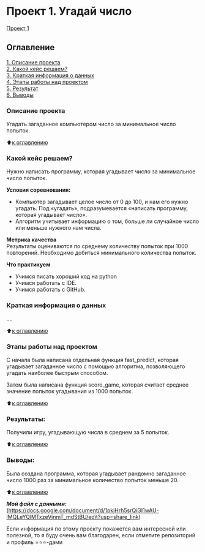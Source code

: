 # Проект 1. Угадай число
[Проект 1](https://github.com/aicelena/sf_data_science/tree/main/project_1)

## Оглавление  
[1. Описание проекта](.README.md#Описание-проекта)  
[2. Какой кейс решаем?](.README.md#Какой-кейс-решаем)  
[3. Краткая информация о данных](.README.md#Краткая-информация-о-данных)  
[4. Этапы работы над проектом](.README.md#Этапы-работы-над-проектом)  
[5. Результат](.README.md#Результат)    
[6. Выводы](.README.md#Выводы) 

### Описание проекта    
Угадать загаданное компьютером число за минимальное число попыток.

:arrow_up:[к оглавлению](_)


### Какой кейс решаем?    
Нужно написать программу, которая угадывает число за минимальное число попыток.

**Условия соревнования:**  
- Компьютер загадывает целое число от 0 до 100, и нам его нужно угадать. Под «угадать», подразумевается «написать программу, которая угадывает число».
- Алгоритм учитывает информацию о том, больше ли случайное число или меньше нужного нам числа.

**Метрика качества**     
Результаты оцениваются по среднему количеству попыток при 1000 повторений. Необходимо добиться минимального количества попыток.

**Что практикуем**     
- Учимся писать хороший код на python
- Учимся работать с IDE.
- Учимся работать с GitHub.


### Краткая информация о данных
....
  
:arrow_up:[к оглавлению](.README.md#Оглавление)


### Этапы работы над проектом  
С начала была написана отдельная функция fast_predict, которая угадывает загаданное число с помощью алгоритма, позволяющего угадать наиболее быстрым способом.

Затем была написана функция score_game, которая считает среднее значение попыток угадывания из 1000 попыток.

:arrow_up:[к оглавлению](.README.md#Оглавление)


### Результаты:  
Получили игру, угадывающую числа в среднем за 5 попыток.

:arrow_up:[к оглавлению](.README.md#Оглавление)


### Выводы:  
Была создана программа, которая угадывает рандомно загаданное число 1000 раз за минимальное количество попыток меньше 20.

:arrow_up:[к оглавлению](.README.md#Оглавление)

***Мой файл с данными:*** 
(https://docs.google.com/document/d/1pkjHrh5srQiGI1wAU-lMQLeYQlMTxzeVjnmT_mdStBU/edit?usp=share_link)

Если информация по этому проекту покажется вам интересной или полезной, то я буду очень вам благодарен, если отметите репозиторий и профиль ⭐️⭐️⭐️-дами